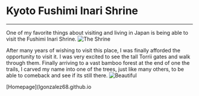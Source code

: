 # Kyoto Fushimi Inari Shrine
---
One of my favorite things about visiting and living in 
Japan is being able to 
visit the Fushimi Inari Shrine.
![The Shrine](https://cdn2.veltra.com/ptr/20160902042325_1633067478_10003_0.jpg?imwidth=550&impolicy=custom)

After many years of wishing to visit this place, I was finally afforded the opportunity to visit it. 
I was very excited to see
the  tall Torrii gates and walk through them. Finally arriving to a vast bamboo forest at 
the end of one the trails, I carved my name into one of the trees, just like many others, to be able to comeback 
and see if its still there.
![Beautiful](https://secure.img1-fg.wfcdn.com/im/24661871/resize-h800-w800%5Ecompr-r85/5795/57951881/%2527Japan%252C+Kyoto%252C+Fushimi-Inari-Taisha+Torii+Gates%2527+Photographic+Print+on+Wrapped+Canvas.jpg)

[Homepage](lgonzalez68.github.io
